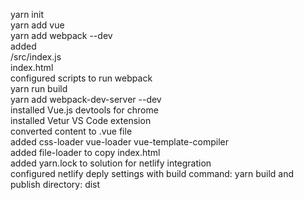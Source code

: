 yarn init  
yarn add vue  
yarn add webpack --dev  
added  
/src/index.js  
index.html  
configured scripts to run webpack  
yarn run build  
yarn add webpack-dev-server --dev  
installed Vue.js devtools for chrome  
installed Vetur VS Code extension  
converted content to .vue file  
added css-loader vue-loader vue-template-compiler  
added file-loader to copy index.html  
added yarn.lock to solution for netlify integration  
configured netlify deply settings with build command: yarn build and publish directory: dist  